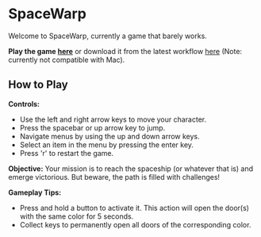 # SpaceWarp

Welcome to SpaceWarp, currently a game that barely works.

**Play the game [here](https://wam25.github.io/SpaceWarp/)** or download it from the latest workflow [here](https://github.com/Wam25/SpaceWarp/actions) (Note: currently not compatible with Mac).

## How to Play

**Controls:**
- Use the left and right arrow keys to move your character.
- Press the spacebar or up arrow key to jump.
- Navigate menus by using the up and down arrow keys.
- Select an item in the menu by pressing the enter key.
- Press 'r' to restart the game.

**Objective:**
Your mission is to reach the spaceship (or whatever that is) and emerge victorious. But beware, the path is filled with challenges!

**Gameplay Tips:**
- Press and hold a button to activate it. This action will open the door(s) with the same color for 5 seconds.
- Collect keys to permanently open all doors of the corresponding color.
